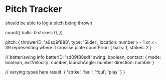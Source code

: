 # Pitch Tracker

should be able to log a pitch being thrown

count({
  balls: 0
  strikes: 0,
})

pitch: {
  throwerID: 'a0sd9f888',
  type: 'Slider',
  location: number >= 1 or <= 39 representing where it crossse plate
  countPrior: {
    balls: 1,
    strikes: 2
  }

  // batter/swing info
  batterID: 'sd09f88sdf'
  swing: boolean,
  contact: {
    made: boolean,
    exitVelocity: number,
    launchAngle: number
    direction: number
  }

  // varying types here
  result: {
    'strike', 'ball', 'foul', 'play'
  }
}

